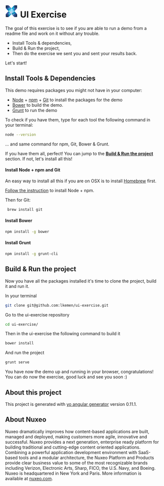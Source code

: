 # ![nuxeo](app/images/nuxeo_logo.png) UI Exercise
The goal of this exercise is to see if you are able to run a demo from a readme file and work on it without any trouble.

* Install Tools & dependencies,
* Build & Run the project,
* Then do the exercise we sent you and sent your results back.

Let's start!

## Install Tools & Dependencies

This demo requires packages you might not have in your computer: 

* [Node](https://docs.npmjs.com/getting-started/installing-node) + [npm]() + [Git]() to install the packages for the demo
* [Bower](http://bower.io/) to build the demo.
* [Grunt](http://gruntjs.com/) to run the demo

To check if you have them, type for each tool the following command in your terminal:

```sh
node --version
```

... and same command for npm, Git, Bower & Grunt.

If you have them all, perfect! You can jump to the **[Build & Run the project](#build--run-the-project)** section.
If not, let's install all this!

#### Install Node + npm and Git
An easy way to install all this if you are on OSX is to install [Homebrew](http://brew.sh/) first.

[Follow the instruction](https://changelog.com/install-node-js-with-homebrew-on-os-x/) to install Node + npm.

Then for Git:

```sh
 brew install git
```

#### Install Bower
```sh
npm install -g bower
```

#### Install Grunt
```sh
npm install -g grunt-cli
```

## Build & Run the project
Now you have all the packages installed it's time to clone the project, build it and run it.

In your terminal

```sh
git clone git@github.com:lkemen/ui-exercise.git
```

Go to the ui-exercise repository

```sh
cd ui-exercise/
```

Then in the ui-exercise the following command to build it

```sh
bower install
```

And run the project

```sh
grunt serve
```

You have now the demo up and running in your browser, congratulations!
You can do now the exercise, good luck and see you soon :)


## About this project

This project is generated with [yo angular generator](https://github.com/yeoman/generator-angular)
version 0.11.1.

## About Nuxeo

Nuxeo dramatically improves how content-based applications are built, managed and deployed, making customers more agile, innovative and successful. Nuxeo provides a next generation, enterprise ready platform for building traditional and cutting-edge content oriented applications. Combining a powerful application development environment with SaaS-based tools and a modular architecture, the Nuxeo Platform and Products provide clear business value to some of the most recognizable brands including Verizon, Electronic Arts, Sharp, FICO, the U.S. Navy, and Boeing. Nuxeo is headquartered in New York and Paris. More information is available at [nuxeo.com](http://nuxeo.com).

